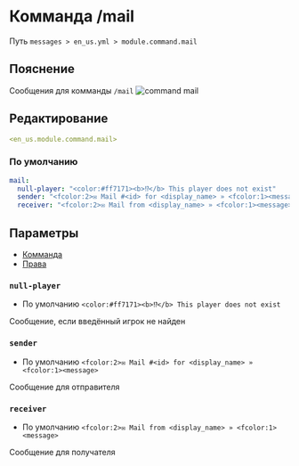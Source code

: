 # Комманда /mail
Путь `messages > en_us.yml > module.command.mail`

## Пояснение
Сообщения для комманды `/mail`
![command mail](/commandmail.png)

## Редактирование
```yaml
<en_us.module.command.mail>
```

### По умолчанию
```yaml
mail:
  null-player: "<color:#ff7171><b>⁉</b> This player does not exist"
  sender: "<fcolor:2>✉ Mail #<id> for <display_name> » <fcolor:1><message>"
  receiver: "<fcolor:2>✉ Mail from <display_name> » <fcolor:1><message>"
```

## Параметры

- [Комманда](/en/commands/module/command/mail/)
- [Права](/en/permissions/module/command/mail/)

### `null-player`
- По умолчанию `<color:#ff7171><b>⁉</b> This player does not exist`

Сообщение, если введённый игрок не найден

### `sender`
- По умолчанию `<fcolor:2>✉ Mail #<id> for <display_name> » <fcolor:1><message>`

Сообщение для отправителя

### `receiver`
- По умолчанию `<fcolor:2>✉ Mail from <display_name> » <fcolor:1><message>`

Сообщение для получателя

